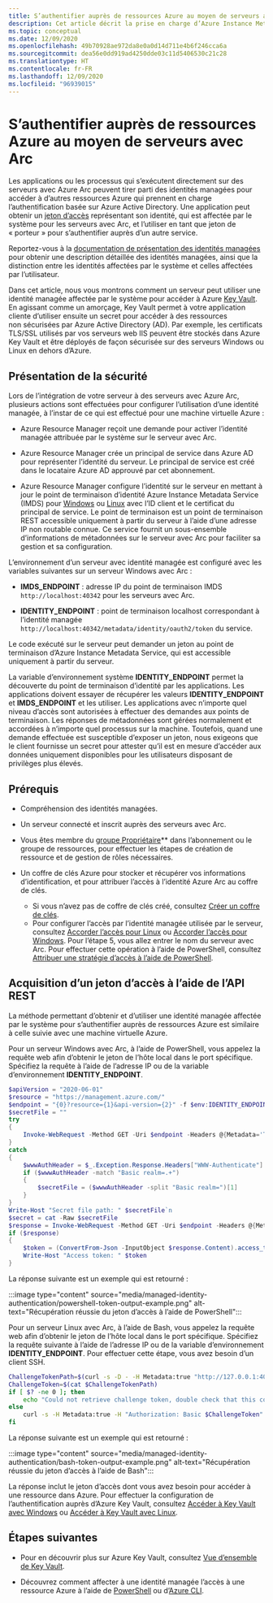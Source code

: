 ```yaml
---
title: S’authentifier auprès de ressources Azure au moyen de serveurs avec Arc
description: Cet article décrit la prise en charge d’Azure Instance Metadata Service pour les serveurs avec Arc et la façon dont vous pouvez vous authentifier auprès de ressources Azure et locales à l’aide d’un secret.
ms.topic: conceptual
ms.date: 12/09/2020
ms.openlocfilehash: 49b70928ae972da8e0a0d14d711e4b6f246cca6a
ms.sourcegitcommit: dea56e0dd919ad4250dde03c11d5406530c21c28
ms.translationtype: HT
ms.contentlocale: fr-FR
ms.lasthandoff: 12/09/2020
ms.locfileid: "96939015"
---
```

# <a name="authenticate-against-azure-resources-with-arc-enabled-servers"></a>S’authentifier auprès de ressources Azure au moyen de serveurs avec Arc

Les applications ou les processus qui s’exécutent directement sur des serveurs avec Azure Arc peuvent tirer parti des identités managées pour accéder à d’autres ressources Azure qui prennent en charge l’authentification basée sur Azure Active Directory. Une application peut obtenir un [jeton d’accès](../../active-directory/develop/developer-glossary.md#access-token) représentant son identité, qui est affectée par le système pour les serveurs avec Arc, et l’utiliser en tant que jeton de « porteur » pour s’authentifier auprès d’un autre service.

Reportez-vous à la [documentation de présentation des identités managées](../../active-directory/managed-identities-azure-resources/overview.md) pour obtenir une description détaillée des identités managées, ainsi que la distinction entre les identités affectées par le système et celles affectées par l’utilisateur.

Dans cet article, nous vous montrons comment un serveur peut utiliser une identité managée affectée par le système pour accéder à Azure [Key Vault](../../key-vault/general/overview.md). En agissant comme un amorçage, Key Vault permet à votre application cliente d’utiliser ensuite un secret pour accéder à des ressources non sécurisées par Azure Active Directory (AD). Par exemple, les certificats TLS/SSL utilisés par vos serveurs web IIS peuvent être stockés dans Azure Key Vault et être déployés de façon sécurisée sur des serveurs Windows ou Linux en dehors d’Azure.

## <a name="security-overview"></a>Présentation de la sécurité

Lors de l’intégration de votre serveur à des serveurs avec Azure Arc, plusieurs actions sont effectuées pour configurer l’utilisation d’une identité managée, à l’instar de ce qui est effectué pour une machine virtuelle Azure :

- Azure Resource Manager reçoit une demande pour activer l’identité managée attribuée par le système sur le serveur avec Arc.

- Azure Resource Manager crée un principal de service dans Azure AD pour représenter l’identité du serveur. Le principal de service est créé dans le locataire Azure AD approuvé par cet abonnement.

- Azure Resource Manager configure l’identité sur le serveur en mettant à jour le point de terminaison d’identité Azure Instance Metadata Service (IMDS) pour [Windows](../../virtual-machines/windows/instance-metadata-service.md) ou [Linux](../../virtual-machines/linux/instance-metadata-service.md) avec l’ID client et le certificat du principal de service. Le point de terminaison est un point de terminaison REST accessible uniquement à partir du serveur à l’aide d’une adresse IP non routable connue. Ce service fournit un sous-ensemble d’informations de métadonnées sur le serveur avec Arc pour faciliter sa gestion et sa configuration.

L’environnement d’un serveur avec identité managée est configuré avec les variables suivantes sur un serveur Windows avec Arc :

- **IMDS_ENDPOINT** : adresse IP du point de terminaison IMDS `http://localhost:40342` pour les serveurs avec Arc.

- **IDENTITY_ENDPOINT** : point de terminaison localhost correspondant à l’identité managée `http://localhost:40342/metadata/identity/oauth2/token` du service.

Le code exécuté sur le serveur peut demander un jeton au point de terminaison d’Azure Instance Metadata Service, qui est accessible uniquement à partir du serveur.

La variable d’environnement système **IDENTITY_ENDPOINT** permet la découverte du point de terminaison d’identité par les applications. Les applications doivent essayer de récupérer les valeurs **IDENTITY_ENDPOINT** et **IMDS_ENDPOINT** et les utiliser. Les applications avec n’importe quel niveau d’accès sont autorisées à effectuer des demandes aux points de terminaison. Les réponses de métadonnées sont gérées normalement et accordées à n’importe quel processus sur la machine. Toutefois, quand une demande effectuée est susceptible d’exposer un jeton, nous exigeons que le client fournisse un secret pour attester qu’il est en mesure d’accéder aux données uniquement disponibles pour les utilisateurs disposant de privilèges plus élevés.

## <a name="prerequisites"></a>Prérequis

- Compréhension des identités managées.
- Un serveur connecté et inscrit auprès des serveurs avec Arc.
- Vous êtes membre du [groupe Propriétaire](../../role-based-access-control/built-in-roles.md#owner)** dans l’abonnement ou le groupe de ressources, pour effectuer les étapes de création de ressource et de gestion de rôles nécessaires.
- Un coffre de clés Azure pour stocker et récupérer vos informations d’identification, et pour attribuer l’accès à l’identité Azure Arc au coffre de clés.

    - Si vous n’avez pas de coffre de clés créé, consultez [Créer un coffre de clés](../../active-directory/managed-identities-azure-resources/tutorial-windows-vm-access-nonaad.md#create-a-key-vault-).
    - Pour configurer l’accès par l’identité managée utilisée par le serveur, consultez [Accorder l’accès pour Linux](../../active-directory/managed-identities-azure-resources/tutorial-linux-vm-access-nonaad.md#grant-access) ou [Accorder l’accès pour Windows](../../active-directory/managed-identities-azure-resources/tutorial-windows-vm-access-nonaad.md#grant-access). Pour l’étape 5, vous allez entrer le nom du serveur avec Arc. Pour effectuer cette opération à l’aide de PowerShell, consultez [Attribuer une stratégie d’accès à l’aide de PowerShell](../../key-vault/general/assign-access-policy-powershell.md).

## <a name="acquiring-an-access-token-using-rest-api"></a>Acquisition d’un jeton d’accès à l’aide de l’API REST

La méthode permettant d’obtenir et d’utiliser une identité managée affectée par le système pour s’authentifier auprès de ressources Azure est similaire à celle suivie avec une machine virtuelle Azure.

Pour un serveur Windows avec Arc, à l’aide de PowerShell, vous appelez la requête web afin d’obtenir le jeton de l’hôte local dans le port spécifique. Spécifiez la requête à l’aide de l’adresse IP ou de la variable d’environnement **IDENTITY_ENDPOINT**.

```powershell
$apiVersion = "2020-06-01"
$resource = "https://management.azure.com/"
$endpoint = "{0}?resource={1}&api-version={2}" -f $env:IDENTITY_ENDPOINT,$resource,$apiVersion
$secretFile = ""
try
{
    Invoke-WebRequest -Method GET -Uri $endpoint -Headers @{Metadata='True'} -UseBasicParsing
}
catch
{
    $wwwAuthHeader = $_.Exception.Response.Headers["WWW-Authenticate"]
    if ($wwwAuthHeader -match "Basic realm=.+")
    {
        $secretFile = ($wwwAuthHeader -split "Basic realm=")[1]
    }
}
Write-Host "Secret file path: " $secretFile`n
$secret = cat -Raw $secretFile
$response = Invoke-WebRequest -Method GET -Uri $endpoint -Headers @{Metadata='True'; Authorization="Basic $secret"} -UseBasicParsing
if ($response)
{
    $token = (ConvertFrom-Json -InputObject $response.Content).access_token
    Write-Host "Access token: " $token
}
```

La réponse suivante est un exemple qui est retourné :

:::image type="content" source="media/managed-identity-authentication/powershell-token-output-example.png" alt-text="Récupération réussie du jeton d’accès à l’aide de PowerShell":::

Pour un serveur Linux avec Arc, à l’aide de Bash, vous appelez la requête web afin d’obtenir le jeton de l’hôte local dans le port spécifique. Spécifiez la requête suivante à l’aide de l’adresse IP ou de la variable d’environnement **IDENTITY_ENDPOINT**. Pour effectuer cette étape, vous avez besoin d’un client SSH.

```bash
ChallengeTokenPath=$(curl -s -D - -H Metadata:true "http://127.0.0.1:40342/metadata/identity/oauth2/token?api-version=2019-11-01&resource=https%3A%2F%2Fmanagement.azure.com" | grep Www-Authenticate | cut -d "=" -f 2 | tr -d "[:cntrl:]")
ChallengeToken=$(cat $ChallengeTokenPath)
if [ $? -ne 0 ]; then
    echo "Could not retrieve challenge token, double check that this command is run with root privileges."
else
    curl -s -H Metadata:true -H "Authorization: Basic $ChallengeToken" "http://127.0.0.1:40342/metadata/identity/oauth2/token?api-version=2019-11-01&resource=https%3A%2F%2Fmanagement.azure.com"
fi
```

La réponse suivante est un exemple qui est retourné :

:::image type="content" source="media/managed-identity-authentication/bash-token-output-example.png" alt-text="Récupération réussie du jeton d’accès à l’aide de Bash":::

La réponse inclut le jeton d’accès dont vous avez besoin pour accéder à une ressource dans Azure. Pour effectuer la configuration de l’authentification auprès d’Azure Key Vault, consultez [Accéder à Key Vault avec Windows](../../active-directory/managed-identities-azure-resources/tutorial-windows-vm-access-nonaad.md#access-data) ou [Accéder à Key Vault avec Linux](../../active-directory/managed-identities-azure-resources/tutorial-linux-vm-access-nonaad.md#access-data).

## <a name="next-steps"></a>Étapes suivantes

- Pour en découvrir plus sur Azure Key Vault, consultez [Vue d’ensemble de Key Vault](../../key-vault/general/overview.md).

- Découvrez comment affecter à une identité managée l’accès à une ressource Azure à l’aide de [PowerShell](../../active-directory/managed-identities-azure-resources/howto-assign-access-powershell.md) ou d’[Azure CLI](../../active-directory/managed-identities-azure-resources/howto-assign-access-cli.md).